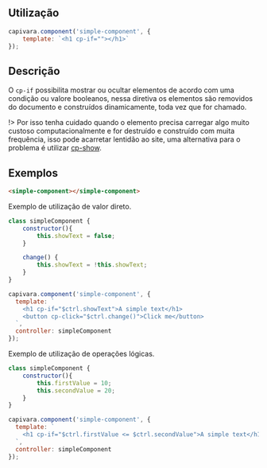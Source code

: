 ## Utilização
```js
capivara.component('simple-component', {
    template: `<h1 cp-if=""></h1>`
});
```
## Descrição

O `cp-if` possibilita mostrar ou ocultar elementos de acordo com uma condição ou valore booleanos, nessa diretiva os elementos são removidos do documento e construídos dinamicamente, toda vez que for chamado.

!> Por isso tenha cuidado quando o elemento precisa carregar algo muito custoso computacionalmente e for destruído e construído com muita frequência, isso pode acarretar lentidão ao site, uma alternativa para o problema é utilizar [cp-show](/Diretives/cp-show).

## Exemplos

```HTML
<simple-component></simple-component>
```

Exemplo de utilização de valor direto.

```js
class simpleComponent {
    constructor(){
        this.showText = false;
    }

    change() {
        this.showText = !this.showText;
    }
}

capivara.component('simple-component', {
  template: `
	<h1 cp-if="$ctrl.showText">A simple text</h1>
	<button cp-click="$ctrl.change()">Click me</button>
  `,
  controller: simpleComponent
});
```

Exemplo de utilização de operações lógicas.

```js
class simpleComponent {
    constructor(){
        this.firstValue = 10;
        this.secondValue = 20;
    }
}

capivara.component('simple-component', {
  template: `
	<h1 cp-if="$ctrl.firstValue <= $ctrl.secondValue">A simple text</h1>
  `,
  controller: simpleComponent
});
```
